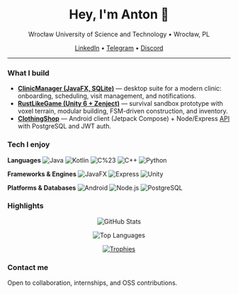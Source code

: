 <h1 align="center">Hey, I'm Anton 👋</h1>
<p align="center">
  Wrocław University of Science and Technology • Wrocław, PL
</p>

<p align="center">
  <a href="https://www.linkedin.com/in/anton-illiuk">LinkedIn</a> •
  <a href="https://t.me/YanFoxAnton">Telegram</a> •
  <a href="https://discordapp.com/users/540948593993973780">Discord</a>
</p>

---

### What I build
- [**ClinicManager (JavaFX, SQLite)**](https://github.com/YanchikFox/ClinicManager) — desktop suite for a modern clinic: onboarding, scheduling, visit management, and notifications.
- [**RustLikeGame (Unity 6 + Zenject)**](https://github.com/YanchikFox/RustLikeGame) — survival sandbox prototype with voxel terrain, modular building, FSM-driven construction, and inventory.
- [**ClothingShop**](https://github.com/YanchikFox/ClothingShop-Android) — Android client (Jetpack Compose) + Node/Express [API](https://github.com/YanchikFox/ClothingShop-API) with PostgreSQL and JWT auth.

### Tech I enjoy

**Languages**
![Java](https://img.shields.io/badge/Java-%23ED8B00?logo=openjdk&logoColor=white)
![Kotlin](https://img.shields.io/badge/Kotlin-7F52FF?logo=kotlin&logoColor=white)
![C%23](https://img.shields.io/badge/C%23-239120?logo=csharp&logoColor=white)
![C++](https://img.shields.io/badge/C%2B%2B-00599C?logo=cplusplus&logoColor=white)
![Python](https://img.shields.io/badge/Python-3776AB?logo=python&logoColor=white)

**Frameworks & Engines**
![JavaFX](https://img.shields.io/badge/JavaFX-3776AB?logo=java&logoColor=white)
![Express](https://img.shields.io/badge/Express-000000?logo=express&logoColor=white)
![Unity](https://img.shields.io/badge/Unity-000000?logo=unity&logoColor=white)

**Platforms & Databases**
![Android](https://img.shields.io/badge/Android-3DDC84?logo=android&logoColor=white)
![Node.js](https://img.shields.io/badge/Node.js-339933?logo=node.js&logoColor=white)
![PostgreSQL](https://img.shields.io/badge/PostgreSQL-4169E1?logo=postgresql&logoColor=white)


### Highlights
<p align="center">
  <img alt="GitHub Stats" src="https://github-readme-stats.vercel.app/api?username=YanchikFox&show_icons=true&rank_icon=github" />
</p>
<p align="center">
  <img alt="Top Languages" src="https://github-readme-stats.vercel.app/api/top-langs/?username=YanchikFox&layout=compact" />
</p>
<p align="center">
  <a href="https://github.com/ryo-ma/github-profile-trophy">
    <img alt="Trophies" src="https://github-profile-trophy.vercel.app/?username=YanchikFox&no-bg=true&no-frame=true&column=6" />
  </a>
</p>

### Contact me
Open to collaboration, internships, and OSS contributions.
